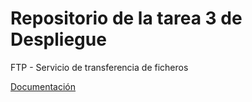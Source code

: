 # Repositorio de la tarea 3 de Despliegue

FTP - Servicio de transferencia de ficheros

[Documentación](./Documentacion.md)